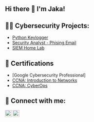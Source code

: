 ## Hi there 👋 I'm Jaka!

<h2>👨‍💻 Cybersecurity Projects:</h2>


  - [Python Keylogger](https://github.com/jakafirdaus1/py-keylogger)
  - [Security Analyst - Phising Email](https://medium.com/@jakafirdaus1509/security-analyst-letsdefend-challenge-7d4ca922129b)
  - [SIEM Home Lab](https://github.com/jakafirdaus1/homelab-elastic)

<h2>📄 Certifications</h2>

- [Google Cybersecurity Professional]
- [CCNA: Introduction to Networks](https://drive.google.com/file/d/1queXVtExS2msY_WERdpJmpSamW63Atha/view?usp=drive_link)
- [CCNA: CyberOps](https://drive.google.com/file/d/1DsOd40b4JCHragrpkJQHZBgUApygbq2-/view?usp=drive_link)


<h2> 🤳 Connect with me:</h2>


[<img align="left" alt="JoshMadakor | LinkedIn" width="22px" src="https://cdn.jsdelivr.net/npm/simple-icons@v3/icons/linkedin.svg" />][linkedin]
[<img align="left" alt="JoshMadakor | Instagram" width="22px" src="https://cdn.jsdelivr.net/npm/simple-icons@v3/icons/instagram.svg" />][instagram]


[instagram]: https://www.instagram.com/jakafirdausty/
[linkedin]: https://linkedin.com/in/jakafirdaus

<!--
**joshmadakor1/joshmadakor1** is a ✨ _special_ ✨ repository because its `README.md` (this file) appears on your GitHub profile.

Here are some ideas to get you started:

- 🔭 I’m currently working on ...
- 🌱 I’m currently learning ...
- 👯 I’m looking to collaborate on ...
- 🤔 I’m looking for help with ...
- 💬 Ask me about ...
- 📫 How to reach me: ...
- 😄 Pronouns: ...
- ⚡ Fun fact: ...
-->

<!--
**jakafirdaus1/jakafirdaus1** is a ✨ _special_ ✨ repository because its `README.md` (this file) appears on your GitHub profile.

Here are some ideas to get you started:

- 🔭 I’m currently working on ...
- 🌱 I’m currently learning ...
- 👯 I’m looking to collaborate on ...
- 🤔 I’m looking for help with ...
- 💬 Ask me about ...
- 📫 How to reach me: ...
- 😄 Pronouns: ...
- ⚡ Fun fact: ...
-->
